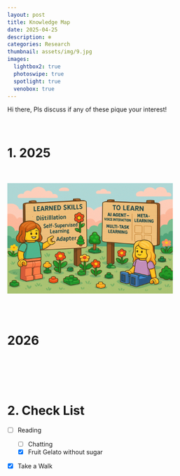 ```yaml
---
layout: post
title: Knowledge Map
date: 2025-04-25
description: ‪❄️
categories: Research
thumbnail: assets/img/9.jpg
images:
  lightbox2: true
  photoswipe: true
  spotlight: true
  venobox: true
---
```


Hi there,
Pls discuss if any of these pique your interest! <br><br><br>

# 1. 2025<br><br>

<p align="left">
  <img src="/assets/img/knowledge_2025.jpg" alt="Knowledge Map" width="75%">
</p>

<br><br>

# 2026<br><br>

<br><br>


# 2. Check List

- [ ] Reading
  - [ ] Chatting
  - [x] Fruit Gelato without sugar
- [x] Take a Walk
<br><br><br><br>


